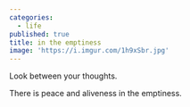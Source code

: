 ```yaml
---
categories:
  - life
published: true
title: in the emptiness
image: 'https://i.imgur.com/1h9xSbr.jpg'
---
```

Look between your thoughts.

There is peace and aliveness
in the emptiness.
